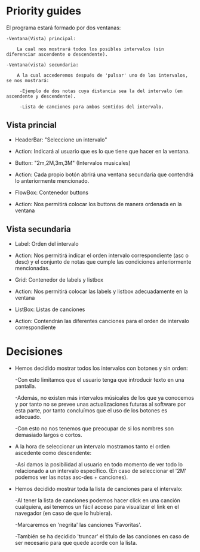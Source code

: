  

# Priority guides

El programa estará formado por dos ventanas:

	-Ventana(Vista) principal: 

		La cual nos mostrará todos los posibles intervalos (sin diferenciar ascendente o descendente).	

	-Ventana(vista) secundaria: 

		A la cual accederemos después de 'pulsar' uno de los intervalos, se nos mostrará:

		 -Ejemplo de dos notas cuya distancia sea la del intervalo (en ascendente y descendente).

		 -Lista de canciones para ambos sentidos del intervalo.



## Vista princial



  * HeaderBar: "Seleccione un intervalo"

  * Action: Indicará al usuario que es lo que tiene que hacer en la ventana.



  * Button: "2m,2M,3m,3M" (Intervalos musicales)

  * Action: Cada propio botón abrirá una ventana secundaria que contendrá lo anteriormente mencionado.



  * FlowBox: Contenedor buttons

  * Action: Nos permitirá colocar los buttons de manera ordenada en la ventana



## Vista secundaria

  

  * Label: Orden del intervalo

  * Action: Nos permitirá indicar el orden intervalo correspondiente (asc o desc) y el conjunto de notas que cumple las condiciones anteriormente mencionadas.



  * Grid: Contenedor de labels y listbox

  * Action: Nos permitirá colocar las labels y listbox adecuadamente en la ventana



  * ListBox: Listas de canciones

  * Action: Contendrán las diferentes canciones para el orden de intervalo correspondiente





# Decisiones

* Hemos decidido mostrar todos los intervalos con botones y sin orden:

	-Con esto limitamos que el usuario tenga que introducir texto en una pantalla.

	-Además, no existen más intervalos músicales de los que ya conocemos y por tanto no se prevee unas actualizaciones futuras al software por esta parte, por tanto concluímos que el uso de los 		botones es adecuado.

	-Con esto no nos tenemos que preocupar de si los nombres son demasiado largos o cortos.

* A la hora de seleccionar un intervalo mostramos tanto el orden ascedente como descendente:

	-Así damos la posibilidad al usuario en todo momento de ver todo lo relacionado a un intervalo específico. (En caso de seleccionar el '2M' podemos ver las notas asc-des + canciones).

* Hemos decidido mostrar toda la lista de canciones para el intervalo:

	-Al tener la lista de canciones podemos hacer click en una canción cualquiera, así tenemos un fácil acceso para visualizar el link en el navegador (en caso de que lo hubiera).

	-Marcaremos en 'negrita' las canciones 'Favoritas'.

	-También se ha decidido 'truncar' el título de las canciones en caso de ser necesario para que quede acorde con la lista.

	
